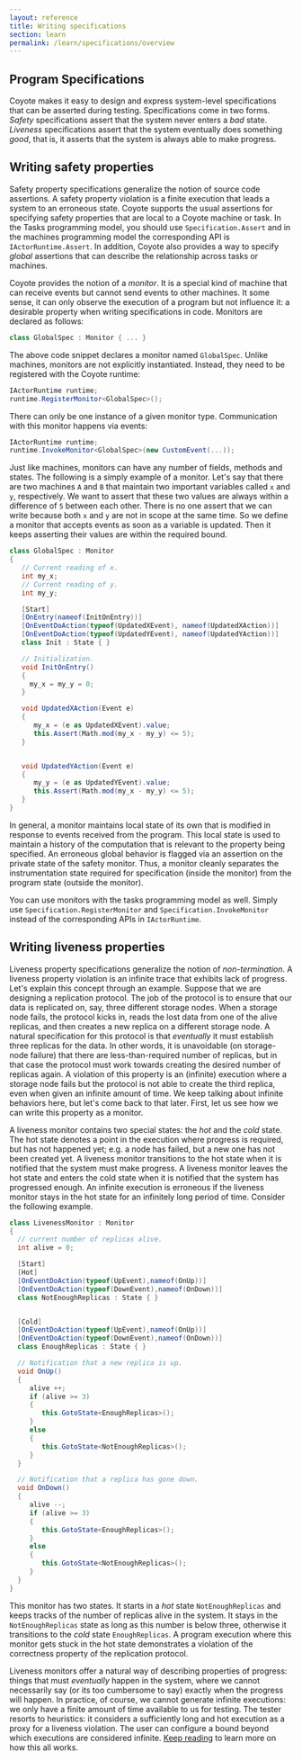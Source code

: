 ```yaml
---
layout: reference
title: Writing specifications
section: learn
permalink: /learn/specifications/overview
---
```


## Program Specifications

Coyote makes it easy to design and express system-level specifications that can be asserted during
testing. Specifications come in two forms. _Safety_ specifications assert that the system never enters
a _bad_ state. _Liveness_ specifications assert that the system eventually does something _good_, that
is, it asserts that the system is always able to make progress.

## Writing safety properties

Safety property specifications generalize the notion of source code assertions. A safety property
violation is a finite execution that leads a system to an erroneous state. Coyote supports the usual
assertions for specifying safety properties that are local to a Coyote machine or task. In the Tasks
programming model, you should use `Specification.Assert` and in the machines programming model the
corresponding API is `IActorRuntime.Assert`. In addition, Coyote also provides a way to specify
_global_ assertions that can describe the relationship across tasks or machines.

Coyote provides the notion of a _monitor_. It is a special kind of machine that can receive events but
cannot send events to other machines. It some sense, it can only observe the execution of a program but
not influence it: a desirable property when writing specifications in code. Monitors are declared as
follows:

```c#
class GlobalSpec : Monitor { ... }
```

The above code snippet declares a monitor named `GlobalSpec`. Unlike machines, monitors are not
explicitly instantiated. Instead, they need to be registered with the Coyote runtime:

```c#
IActorRuntime runtime;
runtime.RegisterMonitor<GlobalSpec>();
```

There can only be one instance of a given monitor type. Communication with this monitor happens via
events:

```c#
IActorRuntime runtime;
runtime.InvokeMonitor<GlobalSpec>(new CustomEvent(...));
```

Just like machines, monitors can have any number of fields, methods and states. The following is a
simply example of a monitor. Let's say that there are two machines `A` and `B` that maintain two
important variables called `x` and `y`, respectively. We want to assert that these two values are
always within a difference of `5` between each other. There is no one assert that we can write because
both `x` and `y` are not in scope at the same time. So we define a monitor that accepts events as soon
as a variable is updated. Then it keeps asserting their values are within the required bound.

```c#
class GlobalSpec : Monitor
{
   // Current reading of x.
   int my_x;
   // Current reading of y.
   int my_y;

   [Start]
   [OnEntry(nameof(InitOnEntry))]
   [OnEventDoAction(typeof(UpdatedXEvent), nameof(UpdatedXAction))]
   [OnEventDoAction(typeof(UpdatedYEvent), nameof(UpdatedYAction))]
   class Init : State { }

   // Initialization.
   void InitOnEntry()
   {
     my_x = my_y = 0;
   }

   void UpdatedXAction(Event e)
   {
      my_x = (e as UpdatedXEvent).value;
      this.Assert(Math.mod(my_x - my_y) <= 5);
   }


   void UpdatedYAction(Event e)
   {
      my_y = (e as UpdatedYEvent).value;
      this.Assert(Math.mod(my_x - my_y) <= 5);
   }
}

```

In general, a monitor maintains local state of its own that is modified in response to events received
from the program. This local state is used to maintain a history of the computation that is relevant to
the property being specified. An erroneous global behavior is flagged via an assertion on the private
state of the safety monitor. Thus, a monitor cleanly separates the instrumentation state required for
specification (inside the monitor) from the program state (outside the monitor).

You can use monitors with the tasks programming model as well. Simply use
`Specification.RegisterMonitor` and `Specification.InvokeMonitor` instead of the
corresponding APIs in `IActorRuntime`.

## Writing liveness properties

Liveness property specifications generalize the notion of _non-termination_. A liveness property
violation is an infinite trace that exhibits lack of progress. Let's explain this concept through an
example. Suppose that we are designing a replication protocol. The job of the protocol is to ensure
that our data is replicated on, say, three different storage nodes. When a storage node fails, the
protocol kicks in, reads the lost data from one of the alive replicas, and then creates a new replica
on a different storage node. A natural specification for this protocol is that _eventually_ it must
establish three replicas for the data. In other words, it is unavoidable (on storage-node failure) that
there are less-than-required number of replicas, but in that case the protocol must work towards
creating the desired number of replicas again. A violation of this property is an (infinite) execution
where a storage node fails but the protocol is not able to create the third replica, even when given an
infinite amount of time. We keep talking about infinite behaviors here, but let's come back to that
later. First, let us see how we can write this property as a monitor.

A liveness monitor contains two special states: the _hot_ and the _cold_ state. The hot state denotes a
point in the execution where progress is required, but has not happened yet; e.g. a node has failed,
but a new one has not been created yet. A liveness monitor transitions to the hot state when it is
notified that the system must make progress. A liveness monitor leaves the hot state and enters the
cold state when it is notified that the system has progressed enough. An infinite execution is
erroneous if the liveness monitor stays in the hot state for an infinitely long period of time.
Consider the following example.

```c#
class LivenessMonitor : Monitor
{
  // current number of replicas alive.
  int alive = 0;

  [Start]
  [Hot]
  [OnEventDoAction(typeof(UpEvent),nameof(OnUp))]
  [OnEventDoAction(typeof(DownEvent),nameof(OnDown))]
  class NotEnoughReplicas : State { }


  [Cold]
  [OnEventDoAction(typeof(UpEvent),nameof(OnUp))]
  [OnEventDoAction(typeof(DownEvent),nameof(OnDown))]
  class EnoughReplicas : State { }

  // Notification that a new replica is up.
  void OnUp()
  {
     alive ++;
     if (alive >= 3)
     {
        this.GotoState<EnoughReplicas>();
     }
     else
     {
        this.GotoState<NotEnoughReplicas>();
     }
  }

  // Notification that a replica has gone down.
  void OnDown()
  {
     alive --;
     if (alive >= 3)
     {
        this.GotoState<EnoughReplicas>();
     }
     else
     {
        this.GotoState<NotEnoughReplicas>();
     }
  }
}
```

This monitor has two states. It starts in a _hot_ state `NotEnoughReplicas` and keeps tracks of the
number of replicas alive in the system. It stays in the `NotEnoughReplicas` state as long as this
number is below three, otherwise it transitions to the _cold_ state `EnoughReplicas`. A program
execution where this monitor gets stuck in the hot state demonstrates a violation of the correctness
property of the replication protocol.

Liveness monitors offer a natural way of describing properties of progress: things that must
_eventually_ happen in the system, where we cannot necessarily say (or its too cumbersome to say)
exactly when the progress will happen. In practice, of course, we cannot generate infinite executions:
we only have a finite amount of time available to us for testing. The tester resorts to heuristics: it
considers a sufficiently long and hot execution as a proxy for a liveness violation. The user can
configure a bound beyond which executions are considered infinite.
[Keep reading](../specifications/liveness-checking.md) to learn more on how this all works.
